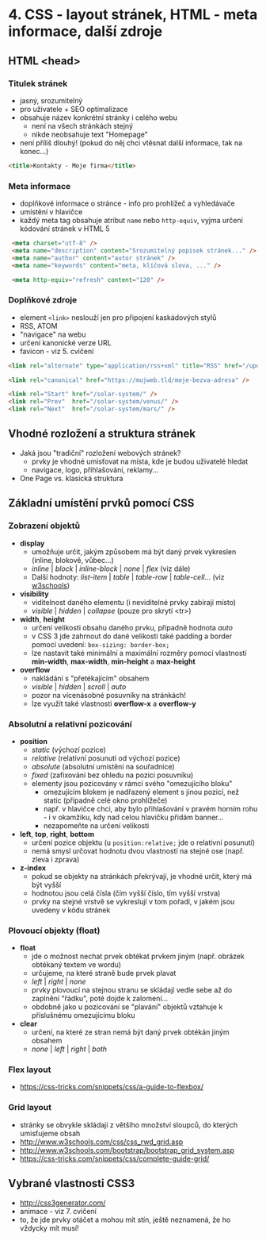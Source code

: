 # 4. CSS - layout stránek, HTML - meta informace, další zdroje

## HTML &lt;head&gt;
### Titulek stránek
 * jasný, srozumitelný
 * pro uživatele + SEO optimalizace
 * obsahuje název konkrétní stránky i celého webu
    * není na všech stránkách stejný
    * nikde neobsahuje text "Homepage"
 * není příliš dlouhý! (pokud do něj chci vtěsnat další informace, tak na konec...)

```html
<title>Kontakty - Moje firma</title>
```

### Meta informace
 * doplňkové informace o stránce - info pro prohlížeč a vyhledávače
 * umístění v hlavičce
 * každý meta tag obsahuje atribut ```name``` nebo ```http-equiv```, vyjma určení kódování stránek v HTML 5

```html
 <meta charset="utf-8" />
 <meta name="description" content="Srozumitelný popisek stránek..." />
 <meta name="author" content="autor stránek" />
 <meta name="keywords" content="meta, klíčová slova, ..." />

 <meta http-equiv="refresh" content="120" />
```

### Doplňkové zdroje
 * element ```<link>``` neslouží jen pro připojení kaskádových stylů
 * RSS, ATOM
 * "navigace" na webu
 * určení kanonické verze URL
 * favicon - viz 5. cvičení

 ```html
 <link rel="alternate" type="application/rss+xml" title="RSS" href="/updates.rdf" />

 <link rel="canonical" href="https://mujweb.tld/moje-bezva-adresa" />

 <link rel="Start" href="/solar-system/" />
 <link rel="Prev"  href="/solar-system/venus/" />
 <link rel="Next"  href="/solar-system/mars/" />
 ```


## Vhodné rozložení a struktura stránek
 * Jaká jsou "tradiční" rozložení webových stránek?
    * prvky je vhodné umisťovat na místa, kde je budou uživatelé hledat
    * navigace, logo, přihlašování, reklamy...
 * One Page vs. klasická struktura

## Základní umístění prvků pomocí CSS

### Zobrazení objektů

 * **display**
    * umožňuje určit, jakým způsobem má být daný prvek vykreslen (inline, blokově, vůbec...)
    * *inline* | *block* | *inline-block* | *none* | *flex* (viz dále)
    * Další hodnoty: *list-item* | *table* | *table-row* | *table-cell*... (viz [w3schools](http://www.w3schools.com/cssref/pr_class_display.asp))
 * **visibility**
    * viditelnost daného elementu (i neviditelné prvky zabírají místo)
    * *visible* | *hidden* | *collapse* (pouze pro skrytí &lt;tr&gt;)
 * **width**, **height**
    * určení velikosti obsahu daného prvku, případně hodnota *auto*
    * v CSS 3 jde zahrnout do dané velikosti také padding a border pomocí uvedení: ```box-sizing: border-box;```
    * lze nastavit také minimální a maximální rozměry pomocí vlastností **min-width**, **max-width**, **min-height** a **max-height**
 * **overflow**
    * nakládání s "přetékajícím" obsahem
    * *visible* | *hidden* | *scroll* | *auto*
    * pozor na vícenásobné posuvníky na stránkách!
    * lze využít také vlastnosti **overflow-x** a **overflow-y**

### Absolutní a relativní pozicování

 * **position**
    * *static* (výchozí pozice)
    * *relative* (relativní posunutí od výchozí pozice)
    * *absolute* (absolutní umístění na souřadnice)
    * *fixed* (zafixování bez ohledu na pozici posuvníku)
    * elementy jsou pozicovány v rámcí svého "omezujícího bloku"
        * omezujícím blokem je nadřazený element s jinou pozicí, než static (případně celé okno prohlížeče)
        * např. v hlavičce chci, aby bylo přihlašování v pravém horním rohu - i v okamžiku, kdy nad celou hlavičku přidám banner...
        * nezapomeňte na určení velikosti
 * **left**, **top**, **right**, **bottom**
    * určení pozice objektu (u ```position:relative;``` jde o relativní posunutí)
    * nemá smysl určovat hodnotu dvou vlastností na stejné ose (např. zleva i zprava)
 * **z-index**
    * pokud se objekty na stránkách překrývají, je vhodné určit, který má být vyšší
    * hodnotou jsou celá čísla (čím vyšší číslo, tím vyšší vrstva)
    * prvky na stejné vrstvě se vykreslují v tom pořadí, v jakém jsou uvedeny v kódu stránek

### Plovoucí objekty (float)

 * **float**
    * jde o možnost nechat prvek obtékat prvkem jiným (např. obrázek obtékaný textem ve wordu)
    * určujeme, na které straně bude prvek plavat
    * *left* | *right* | *none*
    * prvky plovoucí na stejnou stranu se skládají vedle sebe až do zaplnění "řádku", poté dojde k zalomení...
    * obdobně jako u pozicování se "plavání" objektů vztahuje k příslušnému omezujícímu bloku
 * **clear**
    * určení, na které ze stran nemá být daný prvek obtékán jiným obsahem
    * *none* | *left* | *right* | *both*

### Flex layout
 * https://css-tricks.com/snippets/css/a-guide-to-flexbox/

### Grid layout
 * stránky se obvykle skládají z většího množství sloupců, do kterých umisťujeme obsah
 * http://www.w3schools.com/css/css_rwd_grid.asp
 * http://www.w3schools.com/bootstrap/bootstrap_grid_system.asp
 * https://css-tricks.com/snippets/css/complete-guide-grid/

## Vybrané vlastnosti CSS3
 * http://css3generator.com/
 * animace - viz 7. cvičení
 * to, že jde prvky otáčet a mohou mít stín, ještě neznamená, že ho vždycky mít musí!


